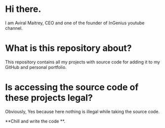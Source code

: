 # Hi there.
I am Aviral Maitrey, CEO and one of the founder of InGenius youtube channel.

# What is this repository about?
This repository contains all my projects with source code for adding it to my GitHub and personal portfolio.

# Is accessing the source code of these projects legal?
Obviously, Yes because here nothing is illegal while taking the source code.


**Chill and write the code **.
